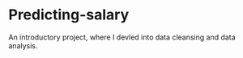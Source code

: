 # Predicting-salary

An introductory project, where I devled into data cleansing and data analysis.
